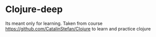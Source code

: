 # Clojure-deep
Its meant only for learning. Taken from course
https://github.com/CatalinStefan/Clojure
to learn and practice clojure
